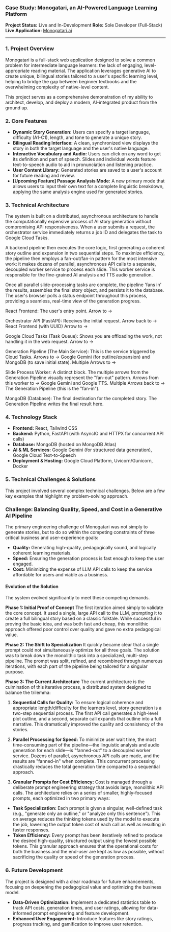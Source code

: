 ### **Case Study: Monogatari, an AI-Powered Language Learning Platform**

**Project Status:** Live and In-Development
**Role:** Sole Developer (Full-Stack)
**Live Application:** [Monogatari.ai](https://monogatari.ai/)

---

### **1. Project Overview**

Monogatari is a full-stack web application designed to solve a common problem for intermediate language learners: the lack of engaging, level-appropriate reading material. The application leverages generative AI to create unique, bilingual stories tailored to a user's specific learning level, helping to bridge the gap between beginner textbooks and the overwhelming complexity of native-level content.

This project serves as a comprehensive demonstration of my ability to architect, develop, and deploy a modern, AI-integrated product from the ground up.

### **2. Core Features**

* **Dynamic Story Generation:** Users can specify a target language, difficulty (A1-C1), length, and tone to generate a unique story.
* **Bilingual Reading Interface:** A clean, synchronized view displays the story in both the target language and the user's native language.
* **Interactive Vocabulary and Audio:** Users can click on any word to get its definition and part of speech. Slides and individual words feature text-to-speech audio to aid in pronunciation and listening practice.
* **User Content Library:** Generated stories are saved to a user's account for future reading and review.
* **[Upcoming Feature] Passage Analysis Mode:** A new primary mode that allows users to input their own text for a complete linguistic breakdown, applying the same analysis engine used for generated stories.

### **3. Technical Architecture**

The system is built on a distributed, asynchronous architecture to handle the computationally expensive process of AI story generation without compromising API responsiveness. When a user submits a request, the orchestrator service immediately returns a job ID and delegates the task to Google Cloud Tasks.

A backend pipeline then executes the core logic, first generating a coherent story outline and expansion in two sequential steps. To maximize efficiency, the pipeline then employs a fan-out/fan-in pattern for the most intensive work: it makes dozens of parallel, asynchronous API calls to a separate, decoupled worker service to process each slide. This worker service is responsible for the fine-grained AI analysis and TTS audio generation.

Once all parallel slide-processing tasks are complete, the pipeline 'fans in' the results, assembles the final story object, and persists it to the database. The user's browser polls a status endpoint throughout this process, providing a seamless, real-time view of the generation progress.



React Frontend: The user's entry point.
    Arrow to ->

Orchestrator API (FastAPI): Receives the initial request.
    Arrow back to -> React Frontend (with UUID)
    Arrow to ->

Google Cloud Tasks (Task Queue): Shows you are offloading the work, not handling it in the web request.
    Arrow to ->

Generation Pipeline (The Main Service): This is the service triggered by Cloud Tasks.
    Arrows to -> Google Gemini (for outline/expansion) and MongoDB (to save initial state).
    Multiple Arrows to ->

Slide Process Worker: A distinct block. The multiple arrows from the Generation Pipeline visually represent the "fan-out" pattern.
    Arrows from this worker to -> Google Gemini and Google TTS.
    Multiple Arrows back to -> The Generation Pipeline (this is the "fan-in").

MongoDB (Database): The final destination for the completed story. The Generation Pipeline writes the final result here.

### **4. Technology Stack**

* **Frontend:** React, Tailwind CSS
* **Backend:** Python, FastAPI (with AsyncIO and HTTPX for concurrent API calls)
* **Database:** MongoDB (hosted on MongoDB Atlas)
* **AI & ML Services:** Google Gemini (for structured data generation), Google Cloud Text-to-Speech
* **Deployment & Hosting:** Google Cloud Platform, Uvicorn/Gunicorn, Docker

### **5. Technical Challenges & Solutions**

This project involved several complex technical challenges. Below are a few key examples that highlight my problem-solving approach.

### **Challenge: Balancing Quality, Speed, and Cost in a Generative AI Pipeline**

The primary engineering challenge of Monogatari was not simply to generate stories, but to do so within the competing constraints of three critical business and user-experience goals:

* **Quality:** Generating high-quality, pedagogically sound, and logically coherent learning materials.
* **Speed:** Ensuring the generation process is fast enough to keep the user engaged.
* **Cost:** Minimizing the expense of LLM API calls to keep the service affordable for users and viable as a business.

#### **Evolution of the Solution**

The system evolved significantly to meet these competing demands.

**Phase 1: Initial Proof of Concept**
The first iteration aimed simply to validate the core concept. It used a single, large API call to the LLM, prompting it to create a full bilingual story based on a classic folktale. While successful in proving the basic idea, and was both fast and cheap, this monolithic approach offered poor control over quality and gave no extra pedagogical value.

**Phase 2: The Shift to Specialization**
It quickly became clear that a single prompt could not simultaneously optimize for all three goals. The solution was to break down the monolithic task into a specialized, multi-step pipeline. The prompt was split, refined, and recombined through numerous iterations, with each part of the pipeline being tailored for a singular purpose.

**Phase 3: The Current Architecture**
The current architecture is the culmination of this iterative process, a distributed system designed to balance the trilemma:

1.  **Sequential Calls for Quality:** To ensure logical coherence and appropriate length/difficulty for the learners level, story generation is a two-step sequential process. The first API call generates a high-level plot outline, and a second, separate call expands that outline into a full narrative. This dramatically improved the quality and consistency of the stories.

2.  **Parallel Processing for Speed:** To minimize user wait time, the most time-consuming part of the pipeline—the linguistic analysis and audio generation for each slide—is "fanned-out" to a decoupled worker service. Dozens of parallel, asynchronous API calls are made, and the results are "fanned-in" when complete. This concurrent processing drastically reduces the total generation time compared to a sequential approach.

3. **Granular Prompts for Cost Efficiency:** Cost is managed through a deliberate prompt engineering strategy that avoids large, monolithic API calls. The architecture relies on a series of smaller, highly-focused prompts, each optimized in two primary ways:
* **Task Specialization:** Each prompt is given a singular, well-defined task (e.g., "generate only an outline," or "analyze only this sentence"). This on average reduces the thinking tokens used by the model to execute the job, lowering the output token cost of each call as well as resulting in faster responses.
* **Token Efficiency:** Every prompt has been iteratively refined to produce the desired high-quality, structured output using the fewest possible tokens.
This granular approach ensures that the operational costs for both the business and the end-user are kept as low as possible, without sacrificing the quality or speed of the generation process.

### **6. Future Development**

The project is designed with a clear roadmap for future enhancements, focusing on deepening the pedagogical value and optimizing the business model.

* **Data-Driven Optimization:** Implement a dedicated statistics table to track API costs, generation times, and user ratings, allowing for data-informed prompt engineering and feature development.
* **Enhanced User Engagement:** Introduce features like story ratings, progress tracking, and gamification to improve user retention.
